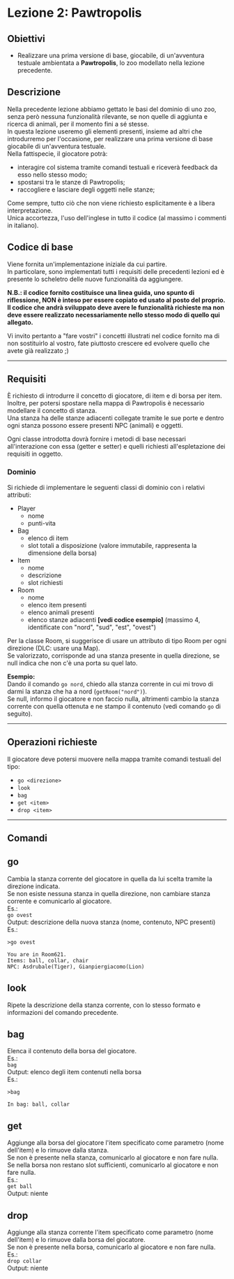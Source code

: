 # Lezione 2: Pawtropolis  

## Obiettivi  
- Realizzare una prima versione di base, giocabile, di un'avventura testuale ambientata a **Pawtropolis**, lo zoo modellato nella lezione precedente.  

## Descrizione  
Nella precedente lezione abbiamo gettato le basi del dominio di uno zoo, senza però nessuna funzionalità rilevante, se non quelle di aggiunta e ricerca di animali, per il momento fini a sé stesse.  
In questa lezione useremo gli elementi presenti, insieme ad altri che introdurremo per l'occasione, per realizzare una prima versione di base giocabile di un'avventura testuale.  
Nella fattispecie, il giocatore potrà:  
- interagire col sistema tramite comandi testuali e riceverà feedback da esso nello stesso modo;
- spostarsi tra le stanze di Pawtropolis;
- raccogliere e lasciare degli oggetti nelle stanze;  

Come sempre, tutto ciò che non viene richiesto esplicitamente è a libera interpretazione.  
Unica accortezza, l'uso dell'inglese in tutto il codice (al massimo i commenti in italiano).  

## Codice di base  
Viene fornita un'implementazione iniziale da cui partire.  
In particolare, sono implementati tutti i requisiti delle precedenti lezioni ed è presente lo scheletro delle nuove funzionalità da aggiungere.  

**N.B.: il codice fornito costituisce una linea guida, uno spunto di riflessione, NON è inteso per essere copiato ed usato al posto del proprio.  
Il codice che andrà sviluppato deve avere le funzionalità richieste ma non deve essere realizzato necessariamente nello stesso modo di quello qui allegato.**  

Vi invito pertanto a "fare vostri" i concetti illustrati nel codice fornito ma di non sostituirlo al vostro, fate piuttosto crescere ed evolvere quello che avete già realizzato ;)

----

## Requisiti
È richiesto di introdurre il concetto di giocatore, di item e di borsa per item.  
Inoltre, per potersi spostare nella mappa di Pawtropolis è necessario modellare il concetto di stanza.  
Una stanza ha delle stanze adiacenti collegate tramite le sue porte e dentro ogni stanza possono essere presenti NPC (animali) e oggetti.  

Ogni classe introdotta dovrà fornire i metodi di base necessari all'interazione con essa (getter e setter) e quelli richiesti all'espletazione dei requisiti in oggetto.  
 ### Dominio
Si richiede di implementare le seguenti classi di dominio con i relativi attributi:  
- Player
  - nome
  - punti-vita
- Bag
  - elenco di item
  - slot totali a disposizione (valore immutabile, rappresenta la dimensione della borsa)
- Item
  - nome
  - descrizione
  - slot richiesti
- Room
  - nome
  - elenco item presenti
  - elenco animali presenti
  - elenco stanze adiacenti **[vedi codice esempio]** (massimo 4, identificate con "nord", "sud", "est", "ovest")  
  
Per la classe Room, si suggerisce di usare un attributo di tipo Room per ogni direzione (DLC: usare una Map).  
Se valorizzato, corrisponde ad una stanza presente in quella direzione, se null indica che non c'è una porta su quel lato.  

**Esempio:**  
Dando il comando `go nord`, chiedo alla stanza corrente in cui mi trovo di darmi la stanza che ha a nord (`getRoom("nord")`).  
Se null, informo il giocatore e non faccio nulla, altrimenti cambio la stanza corrente con quella ottenuta e ne stampo il contenuto (vedi comando `go` di seguito).  

---

## Operazioni richieste  
Il giocatore deve potersi muovere nella mappa tramite comandi testuali del tipo:
- `go <direzione>`
- `look`
- `bag`
- `get <item>`
- `drop <item>`

----------

## Comandi
## go
Cambia la stanza corrente del giocatore in quella da lui scelta tramite la direzione indicata.  
Se non esiste nessuna stanza in quella direzione, non cambiare stanza corrente e comunicarlo al giocatore.  
Es.:  
`go ovest`  
Output: descrizione della nuova stanza (nome, contenuto, NPC presenti)  
Es.:
```
>go ovest

You are in Room621.
Items: ball, collar, chair  
NPC: Asdrubale(Tiger), Gianpiergiacomo(Lion)
```

## look
Ripete la descrizione della stanza corrente, con lo stesso formato e informazioni del comando precedente.  

## bag
Elenca il contenuto della borsa del giocatore.  
Es.:  
`bag`  
Output: elenco degli item contenuti nella borsa  
Es.:  
```
>bag

In bag: ball, collar
```

## get
Aggiunge alla borsa del giocatore l'item specificato come parametro (nome dell'item) e lo rimuove dalla stanza.  
Se non è presente nella stanza, comunicarlo al giocatore e non fare nulla.  
Se nella borsa non restano slot sufficienti, comunicarlo al giocatore e non fare nulla.  
Es.:  
`get ball`  
Output: niente  

## drop
Aggiunge alla stanza corrente l'item specificato come parametro (nome dell'item) e lo rimuove dalla borsa del giocatore.  
Se non è presente nella borsa, comunicarlo al giocatore e non fare nulla.  
Es.:  
`drop collar`  
Output: niente